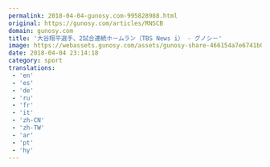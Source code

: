 ```yaml
---
permalink: 2018-04-04-gunosy.com-995828988.html
original: https://gunosy.com/articles/RNSCB
domain: gunosy.com
title: '大谷翔平選手、2試合連続ホームラン（TBS News i） - グノシー'
image: https://webassets.gunosy.com/assets/gunosy-share-466154a7e6741b0dbc8895ceff97e34818892a0e7dbc05d641d2606f8820dd35.jpg
date: 2018-04-04 23:14:18
category: sport
translations: 
 - 'en'
 - 'es'
 - 'de'
 - 'ru'
 - 'fr'
 - 'it'
 - 'zh-CN'
 - 'zh-TW'
 - 'ar'
 - 'pt'
 - 'hy'
---
```


